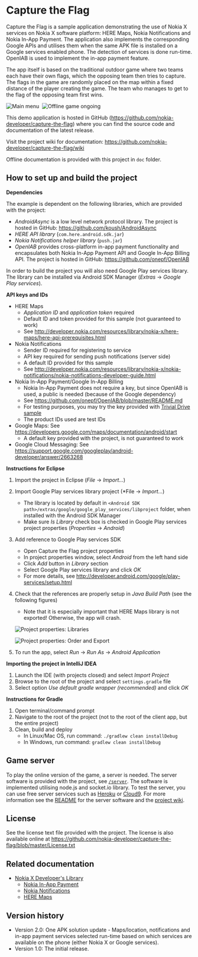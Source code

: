 Capture the Flag
================

Capture the Flag is a sample application demonstrating the use of Nokia X
services on Nokia X software platform: HERE Maps, Nokia Notifications and Nokia
In-App Payment. The application also implements the corresponding Google APIs
and utilises them when the same APK file is installed on a Google services
enabled phone. The detection of services is done run-time. OpenIAB is used to
implement the in-app payment feature.

The app itself is based on the traditional outdoor game where two teams each
have their own flags, which the opposing team then tries to capture. The flags
in the game are randomly placed on the map within a fixed distance of the
player creating the game. The team who manages to get to the flag of the
opposing team first wins.

![Main menu](https://raw.github.com/nokia-developer/capture-the-flag/master/doc/screenshots/ctf_screenshot_main_view_small.png)&nbsp;
![Offline game ongoing](https://raw.github.com/nokia-developer/capture-the-flag/master/doc/screenshots/ctf_screenshot_game_play_3_small.png)

This demo application is hosted in GitHub
(https://github.com/nokia-developer/capture-the-flag) where you can find the
source code and documentation of the latest release.

Visit the project wiki for documentation:
https://github.com/nokia-developer/capture-the-flag/wiki

Offline documentation is provided with this project in `doc` folder.


How to set up and build the project
-------------------------------------------------------------------------------

**Dependencies**

The example is dependent on the following libraries, which are provided with
the project:

* *AndroidAsync* is a low level network protocol library. The project is
  hosted in GitHub: https://github.com/koush/AndroidAsync
* *HERE API library* (`com.here.android.sdk.jar`)
* *Nokia Notifications helper library* (`push.jar`)
* *OpenIAB* provides cross-platform in-app payment functionality and
  encapsulates both Nokia In-App Payment API and Google In-App Billing API.
  The project is hosted in GitHub: https://github.com/onepf/OpenIAB

In order to build the project you will also need Google Play services library.
The library can be installed via Android SDK Manager (*Extras* -> *Google Play
services*).

**API keys and IDs**

* HERE Maps
    * *Application ID* and *application token* required
    * Default ID and token provided for this sample (not guaranteed to work)
    * See http://developer.nokia.com/resources/library/nokia-x/here-maps/here-api-prerequisites.html
* Nokia Notifications
    * Sender ID required for registering to service
    * API key required for sending push notifications (server side)
    * A default ID provided for this sample
    * See http://developer.nokia.com/resources/library/nokia-x/nokia-notifications/nokia-notifications-developer-guide.html
* Nokia In-App Payment/Google In-App Billing
    * Nokia In-App Payment does not require a key, but since OpenIAB is used, a
      public is needed (because of the Google dependency)
    * See https://github.com/onepf/OpenIAB/blob/master/README.md
    * For testing purposes, you may try the key provided with
      [Trivial Drive sample](https://github.com/onepf/OpenIAB/blob/master/samples/trivialdrive/src/org/onepf/trivialdrive/MainActivity.java#L172)
    * The product IDs used are test IDs
* Google Maps: See https://developers.google.com/maps/documentation/android/start
    * A default key provided with the project, is not guaranteed to work
* Google Cloud Messaging: See https://support.google.com/googleplay/android-developer/answer/2663268
    
**Instructions for Eclipse**

1. Import the project in Eclipse (*File* -> *Import...*)
2. Import Google Play services library project (*File -> *Import...*)
    * The library is located by default in
      `<Android SDK path>/extras/google/google_play_services/libproject` folder,
      when installed with the Android SDK Manager
    * Make sure *Is Library* check box is checked in Google Play services
      project properties (*Properties* -> *Android*)
3. Add reference to Google Play services SDK
    * Open Capture the Flag project properties
    * In project properties window, select *Android* from the left hand side
    * Click *Add* button in *Library* section
    * Select Google Play services library and click *OK* 
    * For more details, see http://developer.android.com/google/play-services/setup.html
4. Check that the references are properly setup in *Java Build Path* (see the
   following figures)
    * Note that it is especially important that HERE Maps library is not
      exported! Otherwise, the app will crash.

    ![*Project properties: Libraries*](https://raw.githubusercontent.com/nokia-developer/capture-the-flag/master/doc/figures/eclipse_project_properties_1.png)

    ![*Project properties: Order and Export*](https://raw.githubusercontent.com/nokia-developer/capture-the-flag/master/doc/figures/eclipse_project_properties_2.png)

5. To run the app, select *Run* -> *Run As* -> *Android Application*

**Importing the project in IntelliJ IDEA**

1. Launch the IDE (with projects closed) and select *Import Project*
2. Browse to the root of the project and select `settings.gradle` file
3. Select option *Use default gradle wrapper (recommended)* and click *OK*

**Instructions for Gradle**

1. Open terminal/command prompt
2. Navigate to the root of the project (not to the root of the client app, but
   the entire project)
3. Clean, build and deploy
    * In Linux/Mac OS, run command: `./gradlew clean installDebug`
    * In Windows, run command: `gradlew clean installDebug`

Game server
-------------------------------------------------------------------------------

To play the online version of the game, a server is needed. The server software
is provided with the project, see
[`/server`](https://github.com/nokia-developer/capture-the-flag/tree/master/capture-the-flag-server).
The software is implemented utilising node.js and socket.io library. To test
the server, you can use free server services such as
[Heroku](https://www.heroku.com/) or [Cloud9](https://c9.io/). For more
information see the
[README](https://github.com/nokia-developer/capture-the-flag/blob/master/capture-the-flag-server/README.md)
for the server software and the
[project wiki](https://github.com/nokia-developer/capture-the-flag/wiki).


License
-------------------------------------------------------------------------------

See the license text file provided with the project. The license is also
available online at
https://github.com/nokia-developer/capture-the-flag/blob/master/License.txt


Related documentation
-------------------------------------------------------------------------------

* [Nokia X Developer's Library](http://developer.nokia.com/resources/library/nokia-x)
    * [Nokia In-App Payment](http://developer.nokia.com/resources/library/nokia-x/nokia-in-app-payment.html)
    * [Nokia Notifications](http://developer.nokia.com/resources/library/nokia-x/nokia-notifications.html)
    * [HERE Maps](http://developer.nokia.com/resources/library/nokia-x/here-maps.html)


Version history
-------------------------------------------------------------------------------

* Version 2.0: One APK solution update - Maps/location, notifications and in-app
  payment services selected run-time based on which services are available on
  the phone (either Nokia X or Google services).
* Version 1.0: The initial release.
